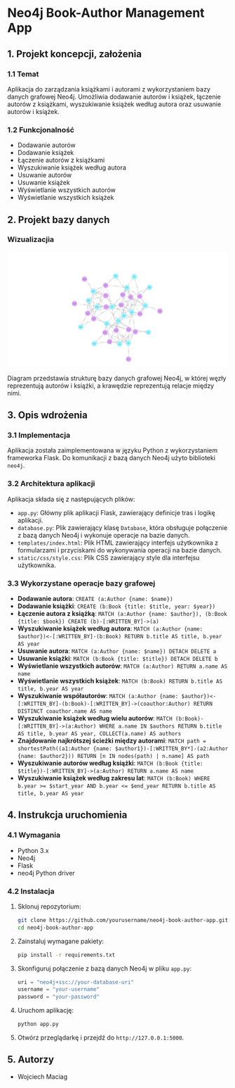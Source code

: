 # Neo4j Book-Author Management App

## 1. Projekt koncepcji, założenia

### 1.1 Temat
Aplikacja do zarządzania książkami i autorami z wykorzystaniem bazy danych grafowej Neo4j. Umożliwia dodawanie autorów i książek, łączenie autorów z książkami, wyszukiwanie książek według autora oraz usuwanie autorów i książek.

### 1.2 Funkcjonalność
- Dodawanie autorów
- Dodawanie książek
- Łączenie autorów z książkami
- Wyszukiwanie książek według autora
- Usuwanie autorów
- Usuwanie książek
- Wyświetlanie wszystkich autorów
- Wyświetlanie wszystkich książek

## 2. Projekt bazy danych

### Wizualizacjia
![Bloom-visualisation](bloom-visualisation.png)

Diagram przedstawia strukturę bazy danych grafowej Neo4j, w której węzły reprezentują autorów i książki, a krawędzie reprezentują relacje między nimi.

## 3. Opis wdrożenia

### 3.1 Implementacja
Aplikacja została zaimplementowana w języku Python z wykorzystaniem frameworka Flask. Do komunikacji z bazą danych Neo4j użyto biblioteki `neo4j`.

### 3.2 Architektura aplikacji
Aplikacja składa się z następujących plików:
- `app.py`: Główny plik aplikacji Flask, zawierający definicje tras i logikę aplikacji.
- `database.py`: Plik zawierający klasę `Database`, która obsługuje połączenie z bazą danych Neo4j i wykonuje operacje na bazie danych.
- `templates/index.html`: Plik HTML zawierający interfejs użytkownika z formularzami i przyciskami do wykonywania operacji na bazie danych.
- `static/css/style.css`: Plik CSS zawierający style dla interfejsu użytkownika.

### 3.3 Wykorzystane operacje bazy grafowej
- **Dodawanie autora**: `CREATE (a:Author {name: $name})`
- **Dodawanie książki**: `CREATE (b:Book {title: $title, year: $year})`
- **Łączenie autora z książką**: `MATCH (a:Author {name: $author}), (b:Book {title: $book}) CREATE (b)-[:WRITTEN_BY]->(a)`
- **Wyszukiwanie książek według autora**: `MATCH (a:Author {name: $author})<-[:WRITTEN_BY]-(b:Book) RETURN b.title AS title, b.year AS year`
- **Usuwanie autora**: `MATCH (a:Author {name: $name}) DETACH DELETE a`
- **Usuwanie książki**: `MATCH (b:Book {title: $title}) DETACH DELETE b`
- **Wyświetlanie wszystkich autorów**: `MATCH (a:Author) RETURN a.name AS name`
- **Wyświetlanie wszystkich książek**: `MATCH (b:Book) RETURN b.title AS title, b.year AS year`
- **Wyszukiwanie współautorów**: `MATCH (a:Author {name: $author})<-[:WRITTEN_BY]-(b:Book)-[:WRITTEN_BY]->(coauthor:Author) RETURN DISTINCT coauthor.name AS name`
- **Wyszukiwanie książek według wielu autorów**: `MATCH (b:Book)-[:WRITTEN_BY]->(a:Author) WHERE a.name IN $authors RETURN b.title AS title, b.year AS year, COLLECT(a.name) AS authors`
- **Znajdowanie najkrótszej ścieżki między autorami**: `MATCH path = shortestPath((a1:Author {name: $author1})-[:WRITTEN_BY*]-(a2:Author {name: $author2})) RETURN [n IN nodes(path) | n.name] AS path`
- **Wyszukiwanie autorów według książki**: `MATCH (b:Book {title: $title})-[:WRITTEN_BY]->(a:Author) RETURN a.name AS name`
- **Wyszukiwanie książek według zakresu lat**: `MATCH (b:Book) WHERE b.year >= $start_year AND b.year <= $end_year RETURN b.title AS title, b.year AS year`

## 4. Instrukcja uruchomienia

### 4.1 Wymagania
- Python 3.x
- Neo4j
- Flask
- neo4j Python driver

### 4.2 Instalacja
1. Sklonuj repozytorium:
    ```bash
    git clone https://github.com/yourusername/neo4j-book-author-app.git
    cd neo4j-book-author-app
    ```

2. Zainstaluj wymagane pakiety:
    ```bash
    pip install -r requirements.txt
    ```

3. Skonfiguruj połączenie z bazą danych Neo4j w pliku `app.py`:
    ```python
    uri = "neo4j+ssc://your-database-uri"
    username = "your-username"
    password = "your-password"
    ```

4. Uruchom aplikację:
    ```bash
    python app.py
    ```

5. Otwórz przeglądarkę i przejdź do `http://127.0.0.1:5000`.

## 5. Autorzy
- Wojciech Maciag